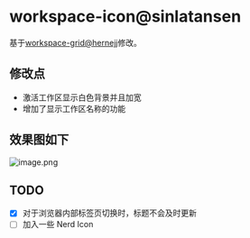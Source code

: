# workspace-icon@sinlatansen

基于[workspace-grid@hernejj](https://cinnamon-spices.linuxmint.com/applets/view/116)修改。

## 修改点

- 激活工作区显示白色背景并且加宽
- 增加了显示工作区名称的功能

## 效果图如下

![image.png](https://s2.loli.net/2025/03/15/KcsI18Q5hu7amWy.png)

## TODO

- [x] 对于浏览器内部标签页切换时，标题不会及时更新
- [ ] 加入一些 Nerd Icon
